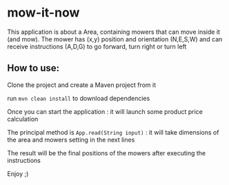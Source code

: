 # mow-it-now

This application is about a Area, containing mowers that can move inside it (and mow).
The mower has (x,y) position and orientation (N,E,S,W) and can receive instructions (A,D,G) to go forward, turn right or turn left
## How to use:
Clone the project and create a Maven project from it

run `mvn clean install` to download dependencies

Once you can start the application : it will launch some product price calculation

The principal method is `App.read(String input)` : it will take dimensions of the area and mowers setting in the next lines

The result will be the final positions of the mowers after executing the instructions

Enjoy ;)
